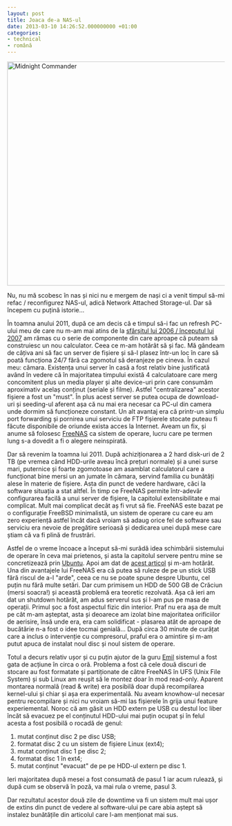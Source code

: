 ```yaml
---
layout: post
title: Joaca de-a NAS-ul
date: 2013-03-10 14:26:52.000000000 +01:00
categories:
- technical
- română
---
```

<a href="https://content.rusiczki.net/2013/10/20130310_113727.jpg"><img class="alignnone size-medium wp-image-4566" alt="Midnight Commander" src="https://content.rusiczki.net/2013/10/20130310_113727-693x519.jpg" width="693" height="519" /></a>

Nu, nu mă scobesc în nas și nici nu e mergem de nași ci a venit timpul să-mi refac / reconfigurez NAS-ul, adică Network Attached Storage-ul. Dar să începem cu puțină istorie...

În toamna anului 2011, după ce am decis că e timpul să-i fac un refresh PC-ului meu de care nu m-am mai atins de la <a href="http://www.flickr.com/photos/janos/377549946/">sfârșitul lui 2006 / începutul lui 2007</a> am rămas cu o serie de componente din care aproape că puteam să construiesc un nou calculator. Ceea ce m-am hotărât să și fac. Mă gândeam de câțiva ani să fac un server de fișiere și să-l plasez într-un loc în care să poată funcționa 24/7 fără ca zgomotul să deranjeze pe cineva. În cazul meu: cămara. Existența unui server în casă a fost relativ bine justificată având în vedere că în majoritatea timpului există 4 calculatoare care merg concomitent plus un media player și alte device-uri prin care consumăm aproximativ acelaș conținut (seriale și filme). Astfel "centralizarea" acestor fișiere a fost un "must". În plus acest server se putea ocupa de download-uri și seeding-ul aferent așa că nu mai era necesar ca PC-ul din camera unde dormim să funcționeze constant. Un alt avantaj era că printr-un simplu port forwarding și pornirea unui serviciu de FTP fișierele stocate puteau fi făcute disponibile de oriunde exista acces la Internet. Aveam un fix, și anume să folosesc <a href="http://www.freenas.org/">FreeNAS</a> ca sistem de operare, lucru care pe termen lung s-a dovedit a fi o alegere neinspirată.

Dar să revenim la toamna lui 2011. După achiziționarea a 2 hard disk-uri de 2 TB (pe vremea când HDD-urile aveau încă prețuri normale) și a unei surse mari, puternice și foarte zgomotoase am asamblat calculatorul care a funcționat bine mersi un an jumate în cămara, servind familia cu bunătăți alese în materie de fișiere. Asta din punct de vedere hardware, căci la software situația a stat altfel. În timp ce FreeNAS permite într-adevăr configurarea facilă a unui server de fișiere, la capitolul extensibilitate e mai complicat. Mult mai complicat decât aș fi vrut să fie. FreeNAS este bazat pe o configurație FreeBSD minimalistă, un sistem de operare cu care eu am zero experiență astfel încât dacă vroiam să adaug orice fel de software sau serviciu era nevoie de pregătire serioasă și dedicarea unei după mese care știam că va fi plină de frustrări.

Astfel de o vreme încoace a început să-mi surâdă idea schimbării sistemului de operare în ceva mai prietenos, și asta la capitolul servere pentru mine se concretizează prin <a href="http://www.ubuntu.com/">Ubuntu</a>. Apoi am dat de <a href="http://www.parmeter.net/ben/2012/02/20/switching-from-freenas-to-ubuntu-server/">acest articol</a> și m-am hotărât. Una din avantajele lui FreeNAS era că putea să ruleze de pe un stick USB fără riscul de a-l "arde", ceea ce nu se poate spune despre Ubuntu, cel puțin nu fără multe setări. Dar cum primisem un HDD de 500 GB de Crăciun (mersi soacra!) și această problemă era teoretic rezolvată. Așa că ieri am dat un shutdown hotărât, am adus serverul sus și l-am pus pe masa de operații. Primul șoc a fost aspectul fizic din interior. Praf nu era așa de mult pe cât m-am așteptat, asta și deoarece am izolat bine majoritatea orificiilor de aerisire, însă unde era, era cam solidificat - plasarea atât de aproape de bucătărie n-a fost o idee tocmai genială... După circa 30 minute de curățat care a inclus o intervenție cu compresorul, praful era o amintire și m-am putut apuca de instalat noul disc și noul sistem de operare.

Totul a decurs relativ ușor și cu puțin ajutor de la guru <a href="https://www.facebook.com/emilburzo">Emil</a> sistemul a fost gata de acțiune în circa o oră. Problema a fost că cele două discuri de stocare au fost formatate și partiționate de către FreeNAS în UFS (Unix File System) și sub Linux am reușit să le montez doar în mod read-only. Aparent montarea normală (read &amp; write) era posibilă doar după recompilarea kernel-ului și chiar și așa era experimentală. Nu aveam knowhow-ul necesar pentru recompilare și nici nu vroiam să-mi las fișierele în grija unui feature experiemental. Noroc că am găsit un HDD extern pe USB cu destul loc liber încăt să evacuez pe el conținutul HDD-ului mai puțin ocupat și în felul acesta a fost posibilă o rocadă de genul:

<ol>
<li>mutat conținut disc 2 pe disc USB;</li>
<li>formatat disc 2 cu un sistem de fișiere Linux (ext4);</li>
<li>mutat conținut disc 1 pe disc 2;</li>
<li>formatat disc 1 în ext4;</li>
<li>mutat conținut "evacuat" de pe pe HDD-ul extern pe disc 1.</li>
</ol>
Ieri majoritatea după mesei a fost consumată de pasul 1 iar acum rulează, și după cum se observă în poză, va mai rula o vreme, pasul 3.

Dar rezultatul acestor două zile de downtime va fi un sistem mult mai ușor de extins din punct de vedere al software-ului pe care abia aștept să instalez bunătățile din articolul care l-am menționat mai sus.
